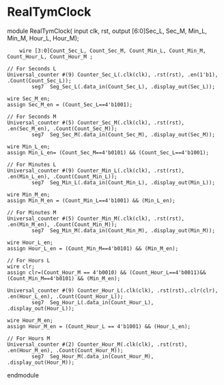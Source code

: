 # RealTymClock
module RealTymClock( input clk, rst,
			output [6:0]Sec_L, Sec_M, Min_L, Min_M, Hour_L, Hour_M);

		wire [3:0]Count_Sec_L, Count_Sec_M, Count_Min_L, Count_Min_M, Count_Hour_L, Count_Hour_M ;

	// For Seconds L 
	Universal_counter #(9) Counter_Sec_L(.clk(clk), .rst(rst), .en(1'b1), .Count(Count_Sec_L));
			seg7  Seg_Sec_L(.data_in(Count_Sec_L), .display_out(Sec_L));

	wire Sec_M_en;
	assign Sec_M_en = (Count_Sec_L==4'b1001);
	
	// For Seconds M 
	Universal_counter #(5) Counter_Sec_M(.clk(clk), .rst(rst), .en(Sec_M_en), .Count(Count_Sec_M));
			seg7  Seg_Sec_M(.data_in(Count_Sec_M), .display_out(Sec_M));

	wire Min_L_en;
	assign Min_L_en= (Count_Sec_M==4'b0101) && (Count_Sec_L==4'b1001);

	// For Minutes L
	Universal_counter #(9) Counter_Min_L(.clk(clk), .rst(rst), .en(Min_L_en), .Count(Count_Min_L));
			seg7  Seg_Min_L(.data_in(Count_Min_L), .display_out(Min_L));
	
	wire Min_M_en;
	assign Min_M_en = (Count_Min_L==4'b1001) && (Min_L_en);

	// For Minutes M
	Universal_counter #(5) Counter_Min_M(.clk(clk), .rst(rst), .en(Min_M_en), .Count(Count_Min_M));
			seg7  Seg_Min_M(.data_in(Count_Min_M), .display_out(Min_M));

	wire Hour_L_en;
	assign Hour_L_en = (Count_Min_M==4'b0101) && (Min_M_en);

	// For Hours L
	wire clr;
	assign clr=(Count_Hour_M == 4'b0010) && (Count_Hour_L==4'b0011)&&(Count_Min_M==4'b0101) && (Min_M_en);

	Universal_counter #(9) Counter_Hour_L(.clk(clk), .rst(rst),.clr(clr), .en(Hour_L_en), .Count(Count_Hour_L));
			seg7  Seg_Hour_L(.data_in(Count_Hour_L), .display_out(Hour_L));

	wire Hour_M_en;
	assign Hour_M_en = (Count_Hour_L == 4'b1001) && (Hour_L_en);	

	// For Hours M 
	Universal_counter #(2) Counter_Hour_M(.clk(clk), .rst(rst), .en(Hour_M_en), .Count(Count_Hour_M));
			seg7  Seg_Hour_M(.data_in(Count_Hour_M), .display_out(Hour_M));

endmodule 
